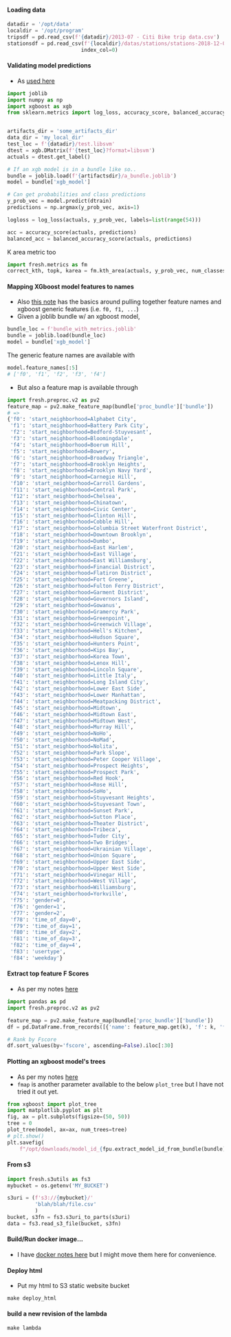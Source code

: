

#### Loading data

```python
datadir = '/opt/data'
localdir = '/opt/program'
tripsdf = pd.read_csv(f'{datadir}/2013-07 - Citi Bike trip data.csv')
stationsdf = pd.read_csv(f'{localdir}/datas/stations/stations-2018-12-04-c.csv',
                        index_col=0)

```


#### Validating model predictions
* As [used here](https://github.com/namoopsoo/learn-citibike/blob/2020-revisit/notes/2020-07-16-local.md#i-would-like-to-get-the-train-acc-too-to-better-understand-the-overunder-aka-the-overfittingunderfitting)

```python
import joblib
import numpy as np
import xgboost as xgb
from sklearn.metrics import log_loss, accuracy_score, balanced_accuracy_score


artifacts_dir = 'some_artifacts_dir'
data_dir = 'my_local_dir'
test_loc = f'{datadir}/test.libsvm'
dtest = xgb.DMatrix(f'{test_loc}?format=libsvm')
actuals = dtest.get_label()

# If an xgb model is in a bundle like so..
bundle = joblib.load(f'{artifactsdir}/a_bundle.joblib')
model = bundle['xgb_model']

# Can get probabilities and class predictions
y_prob_vec = model.predict(dtrain)
predictions = np.argmax(y_prob_vec, axis=1)

logloss = log_loss(actuals, y_prob_vec, labels=list(range(54)))

acc = accuracy_score(actuals, predictions)
balanced_acc = balanced_accuracy_score(actuals, predictions)

```
K area metric too

```python
import fresh.metrics as fm
correct_kth, topk, karea = fm.kth_area(actuals, y_prob_vec, num_classes=54)
```

#### Mapping XGboost model features to names
* Also [this note](https://github.com/namoopsoo/learn-citibike/blob/master/notes/2020-07-26-feature-importances.md) has the basics around pulling together feature names and xgboost generic features (i.e. `f0, f1, ...`)
* Given a joblib bundle w/ an xgboost model,

```python
bundle_loc = f'bundle_with_metrics.joblib'
bundle = joblib.load(bundle_loc)
model = bundle['xgb_model']
```

The generic feature names are available with

```python
model.feature_names[:5]
# ['f0', 'f1', 'f2', 'f3', 'f4']
```
* But also a feature map is available through
```python
import fresh.preproc.v2 as pv2
feature_map = pv2.make_feature_map(bundle['proc_bundle']['bundle'])
# =>
{'f0': 'start_neighborhood=Alphabet City',
 'f1': 'start_neighborhood=Battery Park City',
 'f2': 'start_neighborhood=Bedford-Stuyvesant',
 'f3': 'start_neighborhood=Bloomingdale',
 'f4': 'start_neighborhood=Boerum Hill',
 'f5': 'start_neighborhood=Bowery',
 'f6': 'start_neighborhood=Broadway Triangle',
 'f7': 'start_neighborhood=Brooklyn Heights',
 'f8': 'start_neighborhood=Brooklyn Navy Yard',
 'f9': 'start_neighborhood=Carnegie Hill',
 'f10': 'start_neighborhood=Carroll Gardens',
 'f11': 'start_neighborhood=Central Park',
 'f12': 'start_neighborhood=Chelsea',
 'f13': 'start_neighborhood=Chinatown',
 'f14': 'start_neighborhood=Civic Center',
 'f15': 'start_neighborhood=Clinton Hill',
 'f16': 'start_neighborhood=Cobble Hill',
 'f17': 'start_neighborhood=Columbia Street Waterfront District',
 'f18': 'start_neighborhood=Downtown Brooklyn',
 'f19': 'start_neighborhood=Dumbo',
 'f20': 'start_neighborhood=East Harlem',
 'f21': 'start_neighborhood=East Village',
 'f22': 'start_neighborhood=East Williamsburg',
 'f23': 'start_neighborhood=Financial District',
 'f24': 'start_neighborhood=Flatiron District',
 'f25': 'start_neighborhood=Fort Greene',
 'f26': 'start_neighborhood=Fulton Ferry District',
 'f27': 'start_neighborhood=Garment District',
 'f28': 'start_neighborhood=Governors Island',
 'f29': 'start_neighborhood=Gowanus',
 'f30': 'start_neighborhood=Gramercy Park',
 'f31': 'start_neighborhood=Greenpoint',
 'f32': 'start_neighborhood=Greenwich Village',
 'f33': "start_neighborhood=Hell's Kitchen",
 'f34': 'start_neighborhood=Hudson Square',
 'f35': 'start_neighborhood=Hunters Point',
 'f36': 'start_neighborhood=Kips Bay',
 'f37': 'start_neighborhood=Korea Town',
 'f38': 'start_neighborhood=Lenox Hill',
 'f39': 'start_neighborhood=Lincoln Square',
 'f40': 'start_neighborhood=Little Italy',
 'f41': 'start_neighborhood=Long Island City',
 'f42': 'start_neighborhood=Lower East Side',
 'f43': 'start_neighborhood=Lower Manhattan',
 'f44': 'start_neighborhood=Meatpacking District',
 'f45': 'start_neighborhood=Midtown',
 'f46': 'start_neighborhood=Midtown East',
 'f47': 'start_neighborhood=Midtown West',
 'f48': 'start_neighborhood=Murray Hill',
 'f49': 'start_neighborhood=NoHo',
 'f50': 'start_neighborhood=NoMad',
 'f51': 'start_neighborhood=Nolita',
 'f52': 'start_neighborhood=Park Slope',
 'f53': 'start_neighborhood=Peter Cooper Village',
 'f54': 'start_neighborhood=Prospect Heights',
 'f55': 'start_neighborhood=Prospect Park',
 'f56': 'start_neighborhood=Red Hook',
 'f57': 'start_neighborhood=Rose Hill',
 'f58': 'start_neighborhood=SoHo',
 'f59': 'start_neighborhood=Stuyvesant Heights',
 'f60': 'start_neighborhood=Stuyvesant Town',
 'f61': 'start_neighborhood=Sunset Park',
 'f62': 'start_neighborhood=Sutton Place',
 'f63': 'start_neighborhood=Theater District',
 'f64': 'start_neighborhood=Tribeca',
 'f65': 'start_neighborhood=Tudor City',
 'f66': 'start_neighborhood=Two Bridges',
 'f67': 'start_neighborhood=Ukrainian Village',
 'f68': 'start_neighborhood=Union Square',
 'f69': 'start_neighborhood=Upper East Side',
 'f70': 'start_neighborhood=Upper West Side',
 'f71': 'start_neighborhood=Vinegar Hill',
 'f72': 'start_neighborhood=West Village',
 'f73': 'start_neighborhood=Williamsburg',
 'f74': 'start_neighborhood=Yorkville',
 'f75': 'gender=0',
 'f76': 'gender=1',
 'f77': 'gender=2',
 'f78': 'time_of_day=0',
 'f79': 'time_of_day=1',
 'f80': 'time_of_day=2',
 'f81': 'time_of_day=3',
 'f82': 'time_of_day=4',
 'f83': 'usertype',
 'f84': 'weekday'}
```

#### Extract top feature F Scores
* As per my notes [here](https://github.com/namoopsoo/learn-citibike/blob/master/notes/2020-10-21-look-at-model-plot.md)
```python
import pandas as pd
import fresh.preproc.v2 as pv2

feature_map = pv2.make_feature_map(bundle['proc_bundle']['bundle'])
df = pd.DataFrame.from_records([{'name': feature_map.get(k), 'f': k, 'fscore': v} for (k,v) in model.get_fscore().items()])

# Rank by Fscore
df.sort_values(by='fscore', ascending=False).iloc[:30]
```

#### Plotting an xgboost model's trees
* As per my notes [here](https://github.com/namoopsoo/learn-citibike/blob/master/notes/2020-10-21-look-at-model-plot.md)
* `fmap` is another parameter available to the below `plot_tree` but I have not tried it out yet.
```python
from xgboost import plot_tree
import matplotlib.pyplot as plt
fig, ax = plt.subplots(figsize=(50, 50))
tree = 0
plot_tree(model, ax=ax, num_trees=tree)
# plt.show()
plt.savefig(
    f"/opt/downloads/model_id_{fpu.extract_model_id_from_bundle(bundle)}_tree{tree}.png")
```

#### From s3

```python
import fresh.s3utils as fs3
mybucket = os.getenv('MY_BUCKET')

s3uri = (f's3://{mybucket}/'
         'blah/blah/file.csv'
         )
bucket, s3fn = fs3.s3uri_to_parts(s3uri)
data = fs3.read_s3_file(bucket, s3fn)
```


#### Build/Run docker image...
* I have [docker notes here](/notes/2020-06-07-local-docker-notes.md) but I might move them here for convenience.


#### Deploy html
* Put my html to S3 static website bucket

```
make deploy_html
```

#### build a new revision of the lambda
```
make lambda
```
